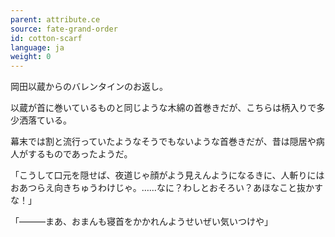 ```yaml
---
parent: attribute.ce
source: fate-grand-order
id: cotton-scarf
language: ja
weight: 0
---
```


岡田以蔵からのバレンタインのお返し。

以蔵が首に巻いているものと同じような木綿の首巻きだが、こちらは柄入りで多少洒落ている。

幕末では割と流行っていたようなそうでもないような首巻きだが、昔は隠居や病人がするものであったようだ。

「こうして口元を隠せば、夜道じゃ顔がよう見えんようになるきに、人斬りにはおあつらえ向きちゅうわけじゃ。……なに？わしとおそろい？あほなこと抜かすな！」

「―――まあ、おまんも寝首をかかれんようせいぜい気いつけや」
